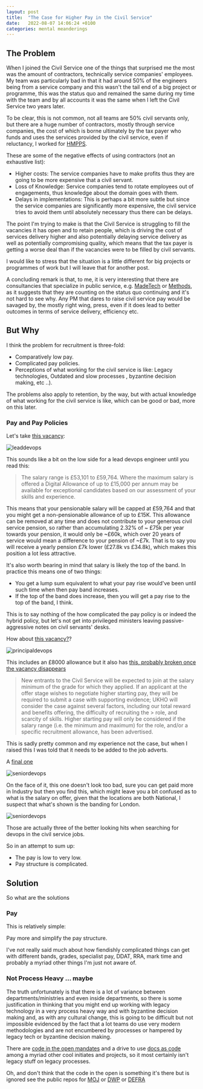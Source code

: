 ```yaml
---
layout: post
title:  "The Case for Higher Pay in the Civil Service"
date:   2022-08-07 14:06:24 +0100
categories: mental meanderings
---
```


## The Problem

When I joined the Civil Service one of the things that surprised me the most was the amount of contractors, technically service companies' employees. My team was particularly bad in that it had around 50% of the engineers being from a service company and this wasn't the tail end of a big project or programme, this was the status quo and remained the same during my time with the team and by all accounts it was the same when I left the Civil Service two years later.

To be clear, this is not common, not all teams are 50% civil servants only, but there are a huge number of contractors, mostly through service companies, the cost of which is borne ultimately by the tax payer who funds and uses the services provided by the civil service, even if reluctancy, I worked for [HMPPS](https://www.gov.uk/government/organisations/her-majestys-prison-and-probation-service). 

These are some of the negative effects of using contractors (not an exhaustive list):

- Higher costs: The service companies have to make profits thus they are going to be more expensive that a civil servant.
- Loss of Knowledge: Service companies tend to rotate employees out of engagements, thus knowledge about the domain goes with them.
- Delays in implementations: This is perhaps a bit more subtle but since the service companies are significantly more expensive, the civil service tries to avoid them until absolutely necessary thus there can be delays.

The point I'm trying to make is that the Civil Service is struggling to fill the vacancies it has open and to retain people, which is driving the cost of services delivery higher and also potentially delaying service delivery as well as potentially compromising quality, which means that the tax payer is getting a worse deal than if the vacancies were to be filled by civil servants.

I would like to stress that the situation is a little different for big projects or programmes of work but I will leave that for another post.

A concluding remark is that, to me, it is very interesting that there are consultancies that specialize in public service, e.g. [MadeTech](https://www.madetech.com/) or [Methods](https://methods.co.uk/), as it suggests that they are counting on the status quo continuing and it's not hard to see why. Any PM that dares to raise civil service pay would be savaged by, the mostly right wing, press, even if it does lead to better outcomes in terms of service delivery, efficiency etc.

## But Why

I think the problem for recruitment is three-fold:

- Comparatively low pay.
- Complicated pay policies.
- Perceptions of what working for the civil service is like: Legacy technologies, Outdated and slow processes , byzantine decision making, etc ..).

The problems also apply to retention, by the way, but with actual knowledge of what working for the civil service is like, which can be good or bad, more on this later.


### Pay and Pay Policies

Let's take [this vacancy](https://www.civilservicejobs.service.gov.uk/csr/index.cgi?SID=cGFnZWNsYXNzPUpvYnMmc2VhcmNoc29ydD1zY29yZSZqb2JsaXN0X3ZpZXdfdmFjPTE4MDQwNDImb3duZXI9NTA3MDAwMCZ1c2Vyc2VhcmNoY29udGV4dD01ODgwMTExJnBhZ2VhY3Rpb249dmlld3ZhY2J5am9ibGlzdCZvd25lcnR5cGU9ZmFpciZzZWFyY2hwYWdlPTEmcmVxc2lnPTE2NTk4Njc4NzctZTY4YTIxMTNlN2JkOGE4MTQxMTU4ZWM1NzlmNzMzZmMzMGMwMDYxNg==):

![leaddevops](/assets/2022-08-07-lead_devops_eng.png)

This sounds like a bit on the low side for a lead devops engineer until you read this:

> The salary range is £53,101 to £59,764. Where the maximum salary is offered a Digital Allowance of up to £15,000 per annum
> may be available for exceptional candidates based on our assessment of your skills and experience.

This means that your pensionable salary will be capped at £59,764 and that you might get a non-pensionable allowance of up to £15K.  This allowance can be removed at any time and does not contribute to your generous civil service pension, so rather than accumulating 2.32% of ~ £75k per year towards your pension, it would only be ~£60k, which over 20 years of service would mean a difference to your pension of ~£7k. That is to say you will receive a yearly pension £7k lower (£27.8k vs £34.8k), which makes this position a lot less attractive.

It's also worth bearing in mind that salary is likely the top of the band. In practice this means one of two things:

- You get a lump sum equivalent to what your pay rise would've been until such time when then pay band increases.
- If the top of the band does increase, then you will get a pay rise to the top of the band, I think.

This is to say nothing of the how complicated the pay policy is or indeed the hybrid policy, but let's not get into privileged ministers leaving passive-aggressive notes on civil servants' desks.

How about [this vacancy?](https://www.civilservicejobs.service.gov.uk/csr/index.cgi?SID=c2VhcmNoc29ydD1zY29yZSZqb2JsaXN0X3ZpZXdfdmFjPTE4MDI1NDkmcGFnZWNsYXNzPUpvYnMmc2VhcmNocGFnZT0xJm93bmVydHlwZT1mYWlyJnBhZ2VhY3Rpb249dmlld3ZhY2J5am9ibGlzdCZvd25lcj01MDcwMDAwJnVzZXJzZWFyY2hjb250ZXh0PTU4ODAxMTEmcmVxc2lnPTE2NTk4Njc4NzctZTY4YTIxMTNlN2JkOGE4MTQxMTU4ZWM1NzlmNzMzZmMzMGMwMDYxNg==)?

![principaldevops](/assets/2022-08-07-principal_devops_eng.png)

This includes an £8000 allowance but it also has [this, probably broken once the vacancy disappears](https://files.civilservicejobs.service.gov.uk/admin/fairs/apptrack/download.cgi?SID=b3duZXI9NTA3MDAwMCZvd25lcnR5cGU9ZmFpciZkb2NfdHlwZT12YWMmZG9jX2lkPTEwMzc0NzcmdmVyaWZ5PTY0NTkzODhkYThjOTViMDE0ZTFmNDg3NGI2YmI0NjFmJnJlcXNpZz0xNjU5ODY4ODg5LTA1YTNhOWM1MThjYTRmOWYzZTZiZDI3OWM0YTdkODQyNmVhNzRlMGQ=)

>New entrants to the Civil Service will be expected to join at the salary minimum of the grade for
>which they applied. If an applicant at the offer stage wishes to negotiate higher starting pay, they
>will be required to submit a case with supporting evidence; UKHO will consider the case against
>several factors, including our total reward and benefits offering, the difficulty of recruiting the > role,
>and scarcity of skills. Higher starting pay will only be considered if the salary range (i.e. the
>minimum and maximum) for the role, and/or a specific recruitment allowance, has been
>advertised. 

This is sadly pretty common and my experience not the case, but when I raised this I was told that it needs to be added to the job adverts.

A [final one](https://www.civilservicejobs.service.gov.uk/csr/index.cgi?SID=b3duZXJ0eXBlPWZhaXImc2VhcmNocGFnZT0xJnVzZXJzZWFyY2hjb250ZXh0PTU4ODAxMTEmb3duZXI9NTA3MDAwMCZwYWdlYWN0aW9uPXZpZXd2YWNieWpvYmxpc3Qmc2VhcmNoc29ydD1zY29yZSZqb2JsaXN0X3ZpZXdfdmFjPTE4MDE4MDAmcGFnZWNsYXNzPUpvYnMmcmVxc2lnPTE2NTk4Njc4NzctZTY4YTIxMTNlN2JkOGE4MTQxMTU4ZWM1NzlmNzMzZmMzMGMwMDYxNg==)

![seniordevops](/assests/2022-08-07-senior_devops_eng.png)

On the face of it, this one doesn't look too bad, sure you can get paid more in Industry but then you find this, which might leave you a bit confused as to what is the salary on offer, given that the locations are both National, I suspect that what's shown is the banding for London.

![seniordevops](/assests/2022-08-07-senior_devops_eng2.png)

Those are actually three of the better looking hits when searching for devops in the civil service jobs.

So in an attempt to sum up:

- The pay is low to very low.
- Pay structure is complicated.

## Solution

So what are the solutions

### Pay

This is relatively simple:

Pay more and simplify the pay structure.

I've not really said much about how fiendishly complicated things can get with different bands, grades, specialist pay, DDAT, RRA, mark time and probably a myriad other things I'm just not aware of.

### Not Process Heavy ... maybe

The truth unfortunately is that there is a lot of variance between departments/ministries and even inside departments, so there is some justification in thinking that you might end up working with legacy technology in a very process heavy way and with byzantine decision making and, as with any cultural change, this is going to be difficult but not impossible evidenced by the fact that a lot teams do use very modern methodologies and are not encumbered by processes or hampered by legacy tech or byzantine decision making.

There are [code in the open mandates](https://mojdigital.blog.gov.uk/2017/02/21/why-we-code-in-the-open/) and a drive to use [docs as code](https://technology.blog.gov.uk/2017/08/25/why-we-use-a-docs-as-code-approach-for-technical-documentation/) among a myriad other cool initiates and projects, so it most certainly isn't legacy stuff on legacy processes. 

Oh, and don't think that the code in the open is something it's there but is ignored see the public repos for [MOJ](https://github.com/ministryofjustice) or [DWP](https://github.com/dwp) or [DEFRA](https://github.com/defra)